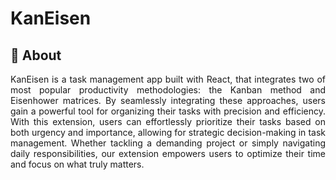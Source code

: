 # KanEisen

## 📄 About

<p align='justify'>
KanEisen is a task management app built with React, that integrates two of most popular productivity methodologies: the Kanban method and Eisenhower matrices. By seamlessly integrating these approaches, users gain a powerful tool for organizing their tasks with precision and efficiency.
With this extension, users can effortlessly prioritize their tasks based on both urgency and importance, allowing for strategic decision-making in task management. Whether tackling a demanding project or simply navigating daily responsibilities, our extension empowers users to optimize their time and focus on what truly matters.
</p>
